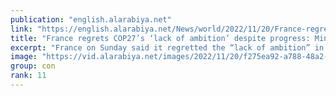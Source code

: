 ```yaml
---
publication: "english.alarabiya.net"
link: "https://english.alarabiya.net/News/world/2022/11/20/France-regrets-COP27-s-lack-of-ambition-despite-progress-Minister-"
title: "France regrets COP27’s ‘lack of ambition’ despite progress: Minister   "
excerpt: "France on Sunday said it regretted the “lack of ambition” in the agreement reached at the COP27 climate summit in Egypt despite progress on providing"
image: "https://vid.alarabiya.net/images/2022/11/20/f275ea92-a788-48a2-9d1e-6f08c83d744a/f275ea92-a788-48a2-9d1e-6f08c83d744a_16x9_600x338.PNG"
group: con
rank: 11
---
```

